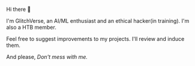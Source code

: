 Hi there 👋

I'm GlitchVerse, an AI/ML enthusiast and an ethical hacker(in training).
I'm also a HTB member.

Feel free to suggest improvements to my projects. I'll review and induce them.

And please, *Don't mess with me.*

